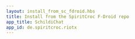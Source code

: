 ```yaml
---
layout: install_from_sc_fdroid.hbs
title: Install from the SpiritCroc F-Droid repo
app_title: SchildiChat
app_id: de.spiritcroc.riotx
---
```

